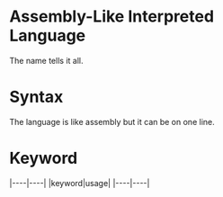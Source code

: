 # Assembly-Like Interpreted Language
The name tells it all.

# Syntax
The language is like assembly but it can be on one line.

# Keyword
|----|----|
|keyword|usage|
|----|----|
